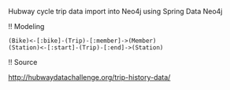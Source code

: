 Hubway cycle trip data import into Neo4j using Spring Data Neo4j

!! Modeling

    (Bike)<-[:bike]-(Trip)-[:member]->(Member)
    (Station)<-[:start]-(Trip)-[:end]->(Station)

!! Source

http://hubwaydatachallenge.org/trip-history-data/